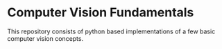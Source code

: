 # Computer Vision Fundamentals
This repository consists of python based implementations of a few basic computer vision concepts.

